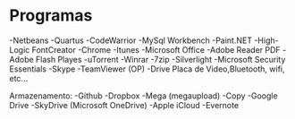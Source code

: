 Programas
=========
-Netbeans
-Quartus
-CodeWarrior
-MySql Workbench
-Paint.NET
-High-Logic FontCreator
-Chrome
-Itunes
-Microsoft Office
-Adobe Reader PDF
-Adobe Flash Playes
-uTorrent
-Winrar
-7zip
-Silverlight
-Microsoft Security Essentials
-Skype
-TeamViewer (OP)
-Drive Placa de Video,Bluetooth, wifi, etc...


Armazenamento:
-Github
-Dropbox
-Mega (megaupload)
-Copy
-Google Drive
-SkyDrive (Microsoft OneDrive)
-Apple iCloud
-Evernote

